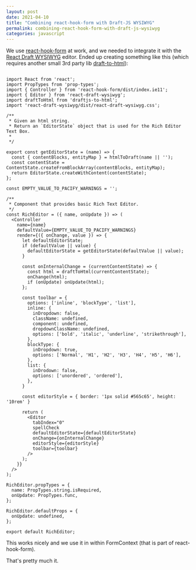 ```yaml
---
layout: post
date: 2021-04-10
title: "Combining react-hook-form with Draft-JS WYSIWYG"
permalink: combining-react-hook-form-with-draft-js-wysiwyg
categories: javascript
---
```


We use [react-hook-form](https://react-hook-form.com/) at work, and we needed to integrate it with the [React Draft WYSIWYG](https://jpuri.github.io/react-draft-wysiwyg/#/) editor. Ended up creating something like this (which requires another small 3rd party lib [draft-to-html](https://github.com/jpuri/draftjs-to-html)):


```

import React from 'react';
import PropTypes from 'prop-types';
import { Controller } from 'react-hook-form/dist/index.ie11';
import { Editor } from 'react-draft-wysiwyg';
import draftToHtml from 'draftjs-to-html';
import 'react-draft-wysiwyg/dist/react-draft-wysiwyg.css';

/**
 * Given an html string.
 * Return an `EditorState` object that is used for the Rich Editor Text Box.
 *
 */

export const getEditorState = (name) => {
  const { contentBlocks, entityMap } = htmlToDraft(name || '');
  const contentState = ContentState.createFromBlockArray(contentBlocks, entityMap);
  return EditorState.createWithContent(contentState);
};

const EMPTY_VALUE_TO_PACIFY_WARNINGS = '';

/**
 * Component that provides basic Rich Text Editor.
 */
const RichEditor = ({ name, onUpdate }) => (
  <Controller
    name={name}
    defaultValue={EMPTY_VALUE_TO_PACIFY_WARNINGS}
    render={({ onChange, value }) => {
      let defaultEditorState;
      if (defaultValue || value) {
        defaultEditorState = getEditorState(defaultValue || value);
      }

      const onInternalChange = (currentContentState) => {
        const html = draftToHtml(currentContentState);
        onChange(html);
        if (onUpdate) onUpdate(html);
      };

      const toolbar = {
        options: ['inline', 'blockType', 'list'],
        inline: {
          inDropdown: false,
          className: undefined,
          component: undefined,
          dropdownClassName: undefined,
          options: ['bold', 'italic', 'underline', 'strikethrough'],
        },
        blockType: {
          inDropdown: true,
          options: ['Normal', 'H1', 'H2', 'H3', 'H4', 'H5', 'H6'],
        },
        list: {
          inDrodown: false,
          options: ['unordered', 'ordered'],
        },
      }

      const editorStyle = { border: '1px solid #565c65', height: '10rem' }

      return (
        <Editor
          tabIndex="0"
          spellCheck
          defaultEditorState={defaultEditorState}
          onChange={onInternalChange}
          editorStyle={editorStyle}
          toolbar={toolbar}
        />
      );
    }}
  />
);

RichEditor.propTypes = {
  name: PropTypes.string.isRequired,
  onUpdate: PropTypes.func,
};

RichEditor.defaultProps = {
  onUpdate: undefined,
};

export default RichEditor;

```

This works nicely and we use it in within FormContext (that is part of react-hook-form).

That's pretty much it.

